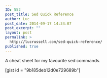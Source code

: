 ```yaml
---
ID: 552
post_title: Sed Quick Reference
author: Luc
post_date: 2014-09-17 14:34:07
post_excerpt: ""
layout: post
permalink: >
  http://lucrussell.com/sed-quick-reference/
published: true
---
```

A cheat sheet for my favourite sed commands.

[gist id = "9b185deb12d0e729689b"]